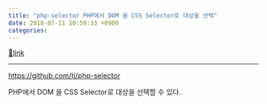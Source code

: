 ```yaml
---
title: "php-selector PHP에서 DOM 을 CSS Selector로 대상을 선택"
date: 2018-07-11 10:59:33 +0900
categories: 
---
```

[🔗link](http://www.mins01.com/mh/tech/read/1173)
***


https://github.com/tj/php-selector  


PHP에서 DOM 을 CSS Selector로 대상을 선택할 수 있다.




